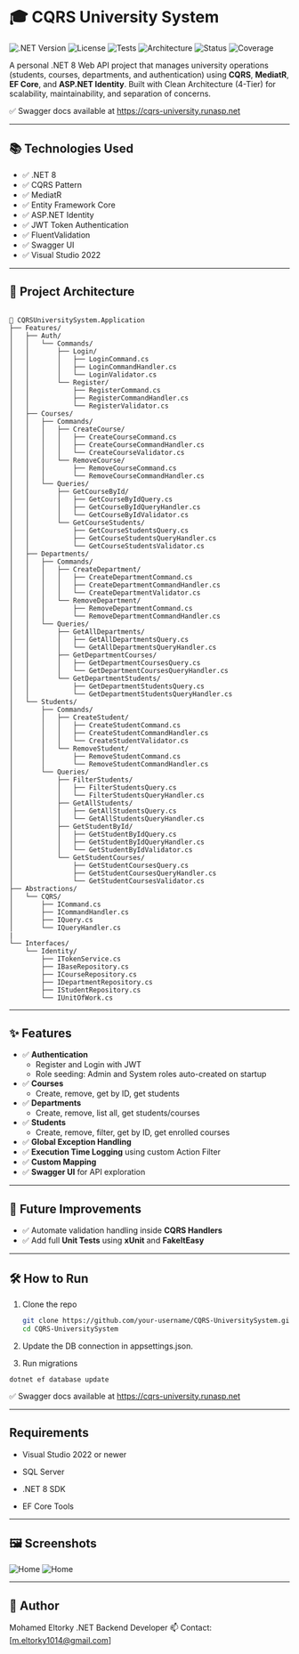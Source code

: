 # 🎓 CQRS University System

![.NET Version](https://img.shields.io/badge/.NET-8.0-blue)
![License](https://img.shields.io/badge/license-MIT-green)
![Tests](https://img.shields.io/badge/tests-passing-brightgreen)
![Architecture](https://img.shields.io/badge/architecture-Clean--Arch-blueviolet)
![Status](https://img.shields.io/badge/status-active-success)
![Coverage](https://img.shields.io/badge/coverage-90%25-success)

A personal .NET 8 Web API project that manages university operations (students, courses, departments, and authentication) using **CQRS**, **MediatR**, **EF Core**, and **ASP.NET Identity**. Built with Clean Architecture (4-Tier) for scalability, maintainability, and separation of concerns.

✅ Swagger docs available at https://cqrs-university.runasp.net

---

## 📚 Technologies Used

- ✅ .NET 8
- ✅ CQRS Pattern
- ✅ MediatR
- ✅ Entity Framework Core
- ✅ ASP.NET Identity
- ✅ JWT Token Authentication
- ✅ FluentValidation
- ✅ Swagger UI
- ✅ Visual Studio 2022

---

## 🧱 Project Architecture

```

📁 CQRSUniversitySystem.Application
├── Features/
│   ├── Auth/
│   │   └── Commands/
│   │       ├── Login/
│   │       │   ├── LoginCommand.cs
│   │       │   ├── LoginCommandHandler.cs
│   │       │   └── LoginValidator.cs
│   │       └── Register/
│   │           ├── RegisterCommand.cs
│   │           ├── RegisterCommandHandler.cs
│   │           └── RegisterValidator.cs
│   ├── Courses/
│   │   ├── Commands/
│   │   │   ├── CreateCourse/
│   │   │   │   ├── CreateCourseCommand.cs
│   │   │   │   ├── CreateCourseCommandHandler.cs
│   │   │   │   └── CreateCourseValidator.cs
│   │   │   └── RemoveCourse/
│   │   │       ├── RemoveCourseCommand.cs
│   │   │       └── RemoveCourseCommandHandler.cs
│   │   └── Queries/
│   │       ├── GetCourseById/
│   │       │   ├── GetCourseByIdQuery.cs
│   │       │   ├── GetCourseByIdQueryHandler.cs
│   │       │   └── GetCourseByIdValidator.cs
│   │       └── GetCourseStudents/
│   │           ├── GetCourseStudentsQuery.cs
│   │           ├── GetCourseStudentsQueryHandler.cs
│   │           └── GetCourseStudentsValidator.cs
│   ├── Departments/
│   │   ├── Commands/
│   │   │   ├── CreateDepartment/
│   │   │   │   ├── CreateDepartmentCommand.cs
│   │   │   │   ├── CreateDepartmentCommandHandler.cs
│   │   │   │   └── CreateDepartmentValidator.cs
│   │   │   └── RemoveDepartment/
│   │   │       ├── RemoveDepartmentCommand.cs
│   │   │       └── RemoveDepartmentCommandHandler.cs
│   │   └── Queries/
│   │       ├── GetAllDepartments/
│   │       │   ├── GetAllDepartmentsQuery.cs
│   │       │   └── GetAllDepartmentsQueryHandler.cs
│   │       ├── GetDepartmentCourses/
│   │       │   ├── GetDepartmentCoursesQuery.cs
│   │       │   └── GetDepartmentCoursesQueryHandler.cs
│   │       └── GetDepartmentStudents/
│   │           ├── GetDepartmentStudentsQuery.cs
│   │           └── GetDepartmentStudentsQueryHandler.cs
│   └── Students/
│       ├── Commands/
│       │   ├── CreateStudent/
│       │   │   ├── CreateStudentCommand.cs
│       │   │   ├── CreateStudentCommandHandler.cs
│       │   │   └── CreateStudentValidator.cs
│       │   └── RemoveStudent/
│       │       ├── RemoveStudentCommand.cs
│       │       └── RemoveStudentCommandHandler.cs
│       └── Queries/
│           ├── FilterStudents/
│           │   ├── FilterStudentsQuery.cs
│           │   └── FilterStudentsQueryHandler.cs
│           ├── GetAllStudents/
│           │   ├── GetAllStudentsQuery.cs
│           │   └── GetAllStudentsQueryHandler.cs
│           ├── GetStudentById/
│           │   ├── GetStudentByIdQuery.cs
│           │   ├── GetStudentByIdQueryHandler.cs
│           │   └── GetStudentByIdValidator.cs
│           └── GetStudentCourses/
│               ├── GetStudentCoursesQuery.cs
│               ├── GetStudentCoursesQueryHandler.cs
│               └── GetStudentCoursesValidator.cs
├── Abstractions/
│   └── CQRS/
│       ├── ICommand.cs
│       ├── ICommandHandler.cs
│       ├── IQuery.cs
│       └── IQueryHandler.cs
|
└── Interfaces/
    └── Identity/
        ├── ITokenService.cs
        ├── IBaseRepository.cs
        ├── ICourseRepository.cs
        ├── IDepartmentRepository.cs
        ├── IStudentRepository.cs
        └── IUnitOfWork.cs

```
---

## ✨ Features

- ✅ **Authentication**
  - Register and Login with JWT
  - Role seeding: Admin and System roles auto-created on startup
- ✅ **Courses**
  - Create, remove, get by ID, get students
- ✅ **Departments**
  - Create, remove, list all, get students/courses
- ✅ **Students**
  - Create, remove, filter, get by ID, get enrolled courses
- ✅ **Global Exception Handling**
- ✅ **Execution Time Logging** using custom Action Filter
- ✅ **Custom Mapping**
- ✅ **Swagger UI** for API exploration

---

## 🧪 Future Improvements

- ✅ Automate validation handling inside **CQRS Handlers**
- ✅ Add full **Unit Tests** using **xUnit** and **FakeItEasy**

---

## 🛠 How to Run

1. Clone the repo

   ```bash
   git clone https://github.com/your-username/CQRS-UniversitySystem.git
   cd CQRS-UniversitySystem
2. Update the DB connection in appsettings.json.

3. Run migrations
```
dotnet ef database update
```

✅ Swagger docs available at https://cqrs-university.runasp.net

---

## Requirements
- Visual Studio 2022 or newer

- SQL Server

- .NET 8 SDK

- EF Core Tools

---

## 🖼️ Screenshots

![Home](screenshots/cqrs1.png)
![Home](screenshots/cqrs2.png)



---

## 👤 Author
Mohamed Eltorky
.NET Backend Developer
📫 Contact: [m.eltorky1014@gmail.com]

